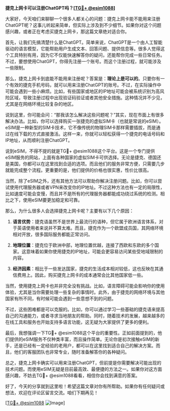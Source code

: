 **捷克上网卡可以注册ChatGPT吗？[[TG💪+ @esim1088](https://t.me/s/esim1088)]**

大家好，今天咱们来聊聊一个很多人都关心的问题：捷克上网卡能不能用来注册ChatGPT呢？这事儿听起来简单，但实际上涉及到不少细节。如果你对这个问题感兴趣，或者正在考虑买捷克上网卡，那这篇文章绝对适合你。

首先，让我们先搞清楚什么是ChatGPT。简单来说，ChatGPT是一个由人工智能驱动的语言模型，它能帮助用户生成文本、回答问题、提供信息等。很多人觉得这个工具特别有用，因为它不仅能快速解答你的疑问，还能帮你完成一些日常任务。不过，要想使用ChatGPT，你得先注册一个账号。而这个注册过程，就可能涉及一些限制。

那么，捷克上网卡到底能不能用来注册呢？答案是：**理论上是可以的**。只要你有一个有效的捷克手机号码，就可以用来注册ChatGPT的账号。不过，在实际操作中可能会遇到一些小麻烦。比如，有些国家或地区的IP地址可能会被系统识别为高风险区域，导致注册过程中出现验证码验证或者其他安全措施。这种情况并不少见，尤其是在网络环境比较复杂的地区。

说到这里，你可能会问：“那我该怎么解决这些问题呢？”其实，现在市面上有很多解决办法。比如，你可以选择购买一张捷克的虚拟SIM卡（也就是常说的eSIM）。eSIM是一种新型的SIM卡技术，它不像传统的物理SIM卡那样需要插拔，而是通过在线下载的方式直接激活。这样一来，你就可以轻松获得一个捷克的电话号码和IP地址，从而顺利注册ChatGPT。

说到eSIM，不得不提的就是TG💪+ @esim1088这个平台。这是一个专门提供eSIM服务的网站，上面有各种国家的虚拟SIM卡可供选择。无论是捷克、德国还是美国，你都可以在这里找到合适的选项。而且他们的服务非常方便，只需要几步就能完成整个流程。更重要的是，他们提供的价格也很实惠，性价比很高。

当然，除了eSIM之外，还有其他方法可以帮助你解决注册问题。比如，你可以尝试使用代理服务器或者VPN来改变你的IP地址。不过这种方法也有一定的局限性，比如速度可能会变慢，而且并不是所有的代理服务器都能成功绕过系统的检测。相比之下，使用eSIM要更加稳定和可靠。

那么，为什么很多人会选择捷克上网卡呢？主要有以下几个原因：

1. **语言优势**：捷克语虽然不是世界上最流行的语种，但它属于欧洲语言体系，对于英语使用者来说并不算太难。而且，捷克作为一个欧盟成员国，其网络环境相对开放，很多国际服务都能正常访问。
   
2. **地理位置**：捷克位于欧洲中部，地理位置优越，连接了西欧和东欧的多个国家。这意味着如果你使用捷克的IP地址，可能会更容易访问某些受地域限制的内容。

3. **经济因素**：相比于一些发达国家，捷克的生活成本相对较低，这也反映在其通信费用上。因此，购买捷克上网卡的成本通常会比其他国家低一些。

当然，使用捷克上网卡也并非完全没有挑战。比如，语言障碍可能会影响你的使用体验，尤其是当你需要处理一些复杂的事情时。此外，由于捷克的网络环境与其他国家有所不同，有时候可能会遇到一些意想不到的问题。

不过，这些困难都是可以克服的。比如，你可以通过学习一些基础的捷克语来提高自己的沟通能力，或者寻求当地朋友的帮助。同时，随着技术的发展，越来越多的在线工具和服务也开始支持多语言功能，这无疑为大家提供了更多的便利。

最后，我想强调一下TG💪+ @esim1088这个平台的重要性。正如前面提到的，他们提供的eSIM服务不仅种类丰富，而且操作简单。无论你是初次接触eSIM的新手，还是已经有一定经验的老用户，都可以在这里找到适合自己的解决方案。而且，他们的客服团队也非常专业，随时准备解答你的各种疑问。

总之，捷克上网卡确实可以用来注册ChatGPT，但前提是你需要解决可能出现的技术问题。而使用eSIM无疑是目前最高效、最便捷的方法之一。如果你对这方面感兴趣，不妨去TG💪+ @esim1088看看，相信你会找到满意的答案。

好了，今天的分享就到这里啦！希望这篇文章对你有所帮助。如果你有任何疑问或想法，欢迎在评论区留言交流。咱们下期再见！

[[TG💪+ @esim1088](https://t.me/s/esim1088) ![Image](https://i.postimg.cc/4NQfJmqS/Snipaste-2025-05-13-00-14-12.png)]